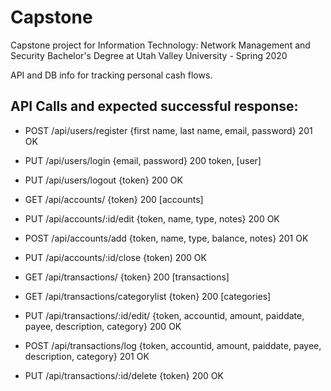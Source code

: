 # Capstone

Capstone project for Information Technology: Network Management and Security Bachelor's Degree at Utah Valley University - Spring 2020

API and DB info for tracking personal cash flows.

## API Calls and expected successful response:

* POST /api/users/register {first name, last name, email, password} 201 OK
* PUT /api/users/login {email, password} 200 token, \[user]
* PUT /api/users/logout {token} 200 OK


* GET /api/accounts/ {token} 200 \[accounts]
* PUT /api/accounts/:id/edit {token, name, type, notes} 200 OK
* POST /api/accounts/add {token, name, type, balance, notes} 201 OK 
* PUT /api/accounts/:id/close {token) 200 OK


* GET /api/transactions/ {token} 200 \[transactions]
* GET /api/transactions/categorylist {token} 200 \[categories]
* PUT /api/transactions/:id/edit/ {token, accountid, amount, paiddate, payee, description, category} 200 OK
* POST /api/transactions/log {token, accountid, amount, paiddate, payee, description, category} 201 OK
* PUT /api/transactions/:id/delete {token} 200 OK

